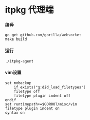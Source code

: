 itpkg 代理端
=========

#### 编译
	go get github.com/gorilla/websocket
	make build

#### 运行
	./itpkg-agent


#### vim设置
	set nobackup
		if exists("g:did_load_filetypes")
		filetype off
		filetype plugin indent off
	endif
	set runtimepath+=$GOROOT/misc/vim 
	filetype plugin indent on
	syntax on

